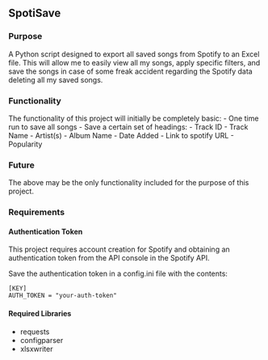 ## SpotiSave

### Purpose

A Python script designed to export all saved songs from Spotify to an Excel file. This will allow me to easily view all my songs, apply specific filters, and save the songs in case of some freak accident regarding the Spotify data deleting all my saved songs.

### Functionality

The functionality of this project will initially be completely basic:
    - One time run to save all songs
    - Save a certain set of headings:
        - Track ID 
        - Track Name
        - Artist(s)
        - Album Name
        - Date Added
        - Link to spotify URL
        - Popularity

### Future 

The above may be the only functionality included for the purpose of this project.

### Requirements

#### Authentication Token 

This project requires account creation for Spotify and obtaining an authentication token from the API console in the Spotify API. 

Save the authentication token in a config.ini file with the contents:

```
[KEY]
AUTH_TOKEN = "your-auth-token"
```

#### Required Libraries

- requests
- configparser
- xlsxwriter